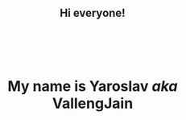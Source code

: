 <h2 align="center"><b>Hi everyone!</b><br><br></h2><br><br>

<h1 align="center">My name is Yaroslav <i>aka</i> VallengJain<br><br></h1><br><br>
